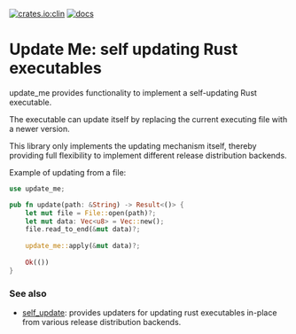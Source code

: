 [![crates.io:clin](https://img.shields.io/crates/v/update_me?label=update_me)](https://crates.io/crates/update_me)
[![docs](https://docs.rs/self_update/badge.svg)](https://docs.rs/update_me/)

# Update Me: self updating Rust executables

update_me provides functionality to implement a self-updating Rust executable.

The executable can update itself by replacing the current executing file with a newer version.

This library only implements the updating mechanism itself, thereby providing full flexibility to implement different
release distribution backends.

Example of updating from a file:

```rust
use update_me;

pub fn update(path: &String) -> Result<()> {
    let mut file = File::open(path)?;
    let mut data: Vec<u8> = Vec::new();
    file.read_to_end(&mut data)?;
    
    update_me::apply(&mut data)?;
    
    Ok(())
}

```


### See also

* [self_update](https://github.com/jaemk/self_update): provides updaters for updating rust executables in-place
  from various release distribution backends.
